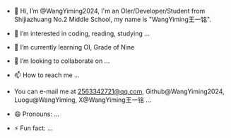 - 👋 Hi, I’m @WangYiming2024, I'm an OIer/Developer/Student from Shijiazhuang No.2 Middle School, my name is "WangYiming王一铭".

- 👀 I’m interested in coding, reading, studying ...


- 🌱 I’m currently learning OI, Grade of Nine

  
- 💞️ I’m looking to collaborate on ...

  
- 📫 How to reach me ...
- You can e-mail me at 2563342721@qq.com, Github@WangYiming2024, Luogu@WangYiming, X@WangYiming王一铭 ...
  
  
- 😄 Pronouns: ...

  
- ⚡ Fun fact: ...

<!---
WangYiming2024/WangYiming2024 is a ✨ special ✨ repository because its `README.md` (this file) appears on your GitHub profile.
You can click the Preview link to take a look at your changes.
--->
